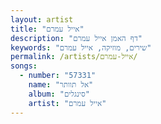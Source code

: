 ```yaml
---
layout: artist
title: "אייל עמרם"
description: "דף האמן אייל עמרם"
keywords: "שירים, מוזיקה, אייל עמרם"
permalink: /artists/אייל-עמרם/
songs:
  - number: "57331"
    name: "אל תוותר"
    album: "סינגלים"
    artist: "אייל עמרם"
---
```

